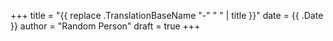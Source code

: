 +++
title = "{{ replace .TranslationBaseName "-" " " | title }}"
date = {{ .Date }}
author = "Random Person"
draft = true
+++
